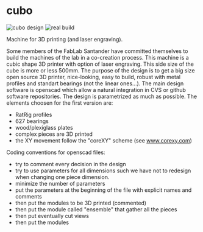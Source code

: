 # cubo
![cubo design](http://www.fablabsantander.org/files/maquinas/cubo/cubo.png)
![real build](http://www.fablabsantander.org/files/maquinas/cubo/cubo_acabado.jpg)


Machine for 3D printing (and laser engraving).

Some members of the FabLab Santander have committed themselves to build the machines of the lab in a co-creation process.
This machine is a cubic shape 3D printer with option of laser engraving.
This side size of the cube is more or less 500mm.
The purpose of the design is to get a big size open source 3D printer, nice-looking, easy to build, robust with metal profiles and standart bearings (not the linear ones...).
The main design software is openscad which allow a natural integration in CVS or github software repositories.
The design is parametrized as much as possible. The elements choosen for the first version are:

- RatRig profiles
- 627 bearings
- wood/plexiglass plates
- complex pieces are 3D printed
- the XY movement follow the "coreXY" scheme (see www.corexy.com)

Coding conventions for openscad files:
- try to comment every decision in the design
- try to use parameters for all dimensions such we have not to redesign when changing one piece dimension.
- minimize the number of parameters
- put the parameters at the beginning of the file with explicit names and comments
- then put the modules to be 3D printed (commented)
- then put the module called "ensemble" that gather all the pieces
- then put eventually cut views
- then put the modules

